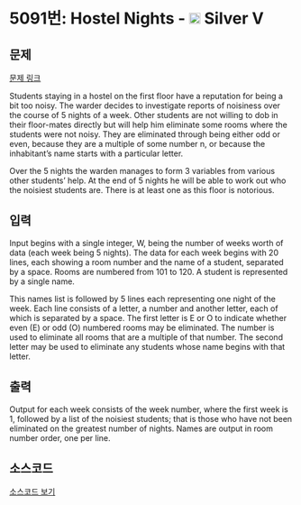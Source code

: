 # 5091번: Hostel Nights - <img src="https://static.solved.ac/tier_small/6.svg" style="height:20px" /> Silver V

<!-- performance -->

<!-- 문제 제출 후 깃허브에 푸시를 했을 때 제출한 코드의 성능이 입력될 공간입니다.-->

<!-- end -->

## 문제

[문제 링크](https://boj.kr/5091)


<p>Students staying in a hostel on the first floor have a reputation for being a bit too noisy. The warder decides to investigate reports of noisiness over the course of 5 nights of a week. Other students are not willing to dob in their floor-mates directly but will help him eliminate some rooms where the students were not noisy. They are eliminated through being either odd or even, because they are a multiple of some number n, or because the inhabitant’s name starts with a particular letter.</p>

<p>Over the 5 nights the warden manages to form 3 variables from various other students’ help. At the end of 5 nights he will be able to work out who the noisiest students are. There is at least one as this floor is notorious.</p>



## 입력


<p>Input begins with a single integer, W, being the number of weeks worth of data (each week being 5 nights). The data for each week begins with 20 lines, each showing a room number and the name of a student, separated by a space. Rooms are numbered from 101 to 120. A student is represented by a single name.</p>

<p>This names list is followed by 5 lines each representing one night of the week. Each line consists of a letter, a number and another letter, each of which is separated by a space. The first letter is E or O to indicate whether even (E) or odd (O) numbered rooms may be eliminated. The number is used to eliminate all rooms that are a multiple of that number. The second letter may be used to eliminate any students whose name begins with that letter.</p>



## 출력


<p>Output for each week consists of the week number, where the first week is 1, followed by a list of the noisiest students; that is those who have not been eliminated on the greatest number of nights. Names are output in room number order, one per line.</p>



## 소스코드

[소스코드 보기](Hostel%20Nights.cpp)